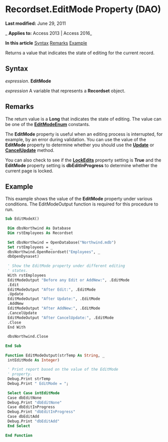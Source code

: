 
# Recordset.EditMode Property (DAO)

 **Last modified:** June 29, 2011

 _ **Applies to:** Access 2013 | Access 2016_

 **In this article**
[Syntax](#sectionSection0)
[Remarks](#sectionSection1)
[Example](#sectionSection2)


Returns a value that indicates the state of editing for the current record.

## Syntax
<a name="sectionSection0"> </a>

 _expression_. **EditMode**

 _expression_ A variable that represents a **Recordset** object.


## Remarks
<a name="sectionSection1"> </a>

The return value is a  **Long** that indicates the state of editing. The value can be one of the **[EditModeEnum](738ab5b7-75dc-2e45-45f2-eb64cc7e9527.md)** constants.

The  **EditMode** property is useful when an editing process is interrupted, for example, by an error during validation. You can use the value of the **EditMode** property to determine whether you should use the **[Update](aad4171a-da95-ed72-86b3-714615ea0ac8.md)** or **[CancelUpdate](efc4f60b-876f-5e11-37fd-0fbbf225b15b.md)** method.

You can also check to see if the  **[LockEdits](baa11b24-a330-eaa4-bd03-b8b9739d209e.md)** property setting is **True** and the **EditMode** property setting is **dbEditInProgress** to determine whether the current page is locked.


## Example
<a name="sectionSection2"> </a>

This example shows the value of the  **EditMode** property under various conditions. The EditModeOutput function is required for this procedure to run.


```vb
Sub EditModeX() 
 
 Dim dbsNorthwind As Database 
 Dim rstEmployees As Recordset 
 
 Set dbsNorthwind = OpenDatabase("Northwind.mdb") 
 Set rstEmployees = _ 
 dbsNorthwind.OpenRecordset("Employees", _ 
 dbOpenDynaset) 
 
 ' Show the EditMode property under different editing 
 ' states. 
 With rstEmployees 
 EditModeOutput "Before any Edit or AddNew:", .EditMode 
 .Edit 
 EditModeOutput "After Edit:", .EditMode 
 .Update 
 EditModeOutput "After Update:", .EditMode 
 .AddNew 
 EditModeOutput "After AddNew:", .EditMode 
 .CancelUpdate 
 EditModeOutput "After CancelUpdate:", .EditMode 
 .Close 
 End With 
 
 dbsNorthwind.Close 
 
End Sub 
 
Function EditModeOutput(strTemp As String, _ 
 intEditMode As Integer) 
 
 ' Print report based on the value of the EditMode 
 ' property. 
 Debug.Print strTemp 
 Debug.Print " EditMode = "; 
 
 Select Case intEditMode 
 Case dbEditNone 
 Debug.Print "dbEditNone" 
 Case dbEditInProgress 
 Debug.Print "dbEditInProgress" 
 Case dbEditAdd 
 Debug.Print "dbEditAdd" 
 End Select 
 
End Function 

```

